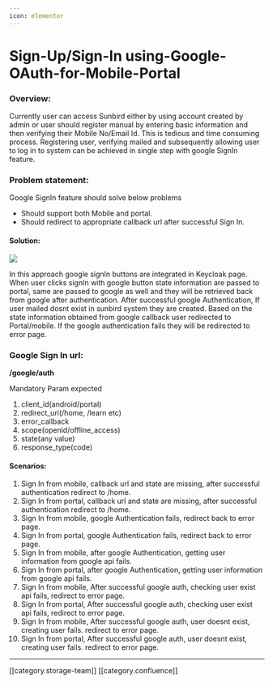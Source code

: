 ```yaml
---
icon: elementor
---
```


# Sign-Up/Sign-In using-Google-OAuth-for-Mobile-Portal

### Overview:&#x20;

Currently user can access Sunbird either by using account created by admin or user should register manual by entering basic information and then verifying their Mobile No/Email Id. This is tedious and time consuming process. Registering user, verifying mailed and subsequently allowing user to log in to system can be achieved in single step with google SignIn feature.&#x20;

### Problem statement:&#x20;

Google SignIn feature should solve below problems

* Should support both Mobile and portal.
* Should redirect to appropriate callback url after successful Sign In.

#### Solution:&#x20;

![](../../../../.gitbook/assets/SignIn\_SignUp\_using\_Google.png)

In this approach google signIn buttons are integrated in Keycloak page. When user clicks signIn with google button state information are passed to portal, same are passed to google as well and they will be retrieved back from google after authentication. After successful google Authentication, If user mailed dosnt exist in sunbird system they are created. Based on the state information obtained from google callback user redirected to Portal/mobile. If the google authentication fails they will be redirected to error page.&#x20;

### Google Sign In url:

**/google/auth**

Mandatory Param expected

1. client\_id(android/portal)
2. redirect\_uri(/home, /learn etc)
3. error\_callback
4. scope(openid/offline\_access)
5. state(any value)
6. response\_type(code)

#### Scenarios:

1. Sign In from mobile, callback url and state are missing, after successful authentication redirect to /home.&#x20;
2. Sign In from portal, callback url and state are missing, after successful authentication redirect to /home.
3. Sign In from mobile, google Authentication fails, redirect back to error page.&#x20;
4. Sign In from portal, google Authentication fails, redirect back to error page.&#x20;
5. Sign In from mobile, after google Authentication, getting user information from google api fails.&#x20;
6. Sign In from portal, after google Authentication, getting user information from google api fails.&#x20;
7. Sign In from mobile, After successful google auth, checking user exist api fails, redirect to error page.
8. Sign In from portal, After successful google auth, checking user exist api fails, redirect to error page.
9. Sign In from mobile, After successful google auth, user doesnt exist, creating user fails. redirect to error page.
10. Sign In from portal, After successful google auth, user doesnt exist, creating user fails. redirect to error page.

***

\[\[category.storage-team]] \[\[category.confluence]]

